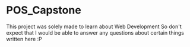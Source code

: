 # POS_Capstone
This project was solely made to learn about Web Development
So don't expect that I would be able to answer any questions about certain things written here :P
